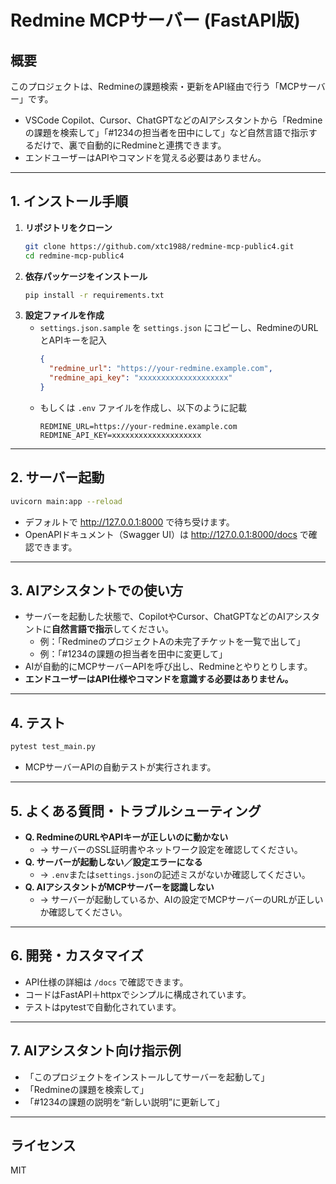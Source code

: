 # Redmine MCPサーバー (FastAPI版)

## 概要
このプロジェクトは、Redmineの課題検索・更新をAPI経由で行う「MCPサーバー」です。

- VSCode Copilot、Cursor、ChatGPTなどのAIアシスタントから「Redmineの課題を検索して」「#1234の担当者を田中にして」など自然言語で指示するだけで、裏で自動的にRedmineと連携できます。
- エンドユーザーはAPIやコマンドを覚える必要はありません。

---

## 1. インストール手順

1. **リポジトリをクローン**
   ```sh
   git clone https://github.com/xtc1988/redmine-mcp-public4.git
   cd redmine-mcp-public4
   ```
2. **依存パッケージをインストール**
   ```sh
   pip install -r requirements.txt
   ```
3. **設定ファイルを作成**
   - `settings.json.sample` を `settings.json` にコピーし、RedmineのURLとAPIキーを記入
     ```json
     {
       "redmine_url": "https://your-redmine.example.com",
       "redmine_api_key": "xxxxxxxxxxxxxxxxxxxx"
     }
     ```
   - もしくは `.env` ファイルを作成し、以下のように記載
     ```env
     REDMINE_URL=https://your-redmine.example.com
     REDMINE_API_KEY=xxxxxxxxxxxxxxxxxxxx
     ```

---

## 2. サーバー起動

```sh
uvicorn main:app --reload
```
- デフォルトで http://127.0.0.1:8000 で待ち受けます。
- OpenAPIドキュメント（Swagger UI）は http://127.0.0.1:8000/docs で確認できます。

---

## 3. AIアシスタントでの使い方

- サーバーを起動した状態で、CopilotやCursor、ChatGPTなどのAIアシスタントに**自然言語で指示**してください。
  - 例：「RedmineのプロジェクトAの未完了チケットを一覧で出して」
  - 例：「#1234の課題の担当者を田中に変更して」
- AIが自動的にMCPサーバーAPIを呼び出し、Redmineとやりとりします。
- **エンドユーザーはAPI仕様やコマンドを意識する必要はありません。**

---

## 4. テスト

```sh
pytest test_main.py
```
- MCPサーバーAPIの自動テストが実行されます。

---

## 5. よくある質問・トラブルシューティング

- **Q. RedmineのURLやAPIキーが正しいのに動かない**
  - → サーバーのSSL証明書やネットワーク設定を確認してください。
- **Q. サーバーが起動しない／設定エラーになる**
  - → `.env`または`settings.json`の記述ミスがないか確認してください。
- **Q. AIアシスタントがMCPサーバーを認識しない**
  - → サーバーが起動しているか、AIの設定でMCPサーバーのURLが正しいか確認してください。

---

## 6. 開発・カスタマイズ

- API仕様の詳細は `/docs` で確認できます。
- コードはFastAPI＋httpxでシンプルに構成されています。
- テストはpytestで自動化されています。

---

## 7. AIアシスタント向け指示例

- 「このプロジェクトをインストールしてサーバーを起動して」
- 「Redmineの課題を検索して」
- 「#1234の課題の説明を“新しい説明”に更新して」

---

## ライセンス
MIT
